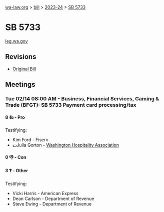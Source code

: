 [wa-law.org](/) > [bill](/bill/) > [2023-24](/bill/2023-24/) > [SB 5733](/bill/2023-24/sb/5733/)

# SB 5733
[leg.wa.gov](https://app.leg.wa.gov/billsummary?BillNumber=5733&Year=2023&Initiative=false)

## Revisions
* [Original Bill](1/)

## Meetings
### Tue 02/14 08:00 AM - Business, Financial Services, Gaming & Trade (BFGT): SB 5733 Payment card processing/tax
#### 8 👍 - Pro
Testifying:
* Kim Ford - Fiserv
* 💵Julia Gorton - [Washington Hospitality Association](/org/washington_hospitality_association/)

#### 0 👎 - Con

#### 3 ❓ - Other
Testifying:
* Vicki Harris - American Express
* Dean Carlson - Department of Revenue
* Steve Ewing - Department of Revenue

